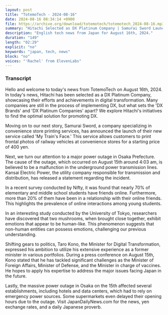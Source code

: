 ```yaml
---
layout: post
title: "TotemoTech - 2024-08-16"
date: 2024-08-16 08:34:14 +0900
file: https://archive.org/download/totemotech/totemotech_2024-08-16.mp3
summary: "Hitachi Selected as DX Platinum Company | Samurai Sword Launches 'My Train's Face' Service, & more…"
description: "English tech news from Japan for August 16th, 2024."
duration: "149"
length: "02:29"
explicit: "no"
keywords: "japan, tech, news"
block: "no"
voices: "'Rachel' from ElevenLabs"
---
```


### Transcript

Hello and welcome to today's news from TotemoTech on August 16th, 2024. In today's news, Hitachi has been selected as a DX Platinum Company, showcasing their efforts and achievements in digital transformation. Many companies are still in the process of implementing DX, but what sets the 'DX Brands' and 'DX Platinum Companies' apart? We explore Hitachi's initiatives to find the optimal solution for promoting DX.

Moving on to our next story, Samurai Sword, a company specializing in convenience store printing services, has announced the launch of their new service called 'My Train's Face.' This service allows customers to print frontal photos of railway vehicles at convenience stores for a starting price of 400 yen.

Next, we turn our attention to a major power outage in Osaka Prefecture. The cause of the outage, which occurred on August 15th around 4:03 am, is believed to be a malfunction in the underground power transmission lines. Kansai Electric Power, the utility company responsible for transmission and distribution, has released a statement regarding the incident.

In a recent survey conducted by Nifty, it was found that nearly 70% of elementary and middle school students have friends online. Furthermore, more than 20% of them have been in a relationship with their online friends. This highlights the prevalence of online interactions among young students.

In an interesting study conducted by the University of Tokyo, researchers have discovered that two mushrooms, when brought close together, exhibit emotions that appear to be human-like. This phenomenon suggests that non-human entities can possess emotions, challenging our previous understanding.

Shifting gears to politics, Taro Kono, the Minister for Digital Transformation, expressed his ambition to utilize his extensive experience as a former minister in various portfolios. During a press conference on August 15th, Kono stated that he has tackled significant challenges as the Minister of Foreign Affairs, Minister of Defense, and the Minister in charge of vaccines. He hopes to apply his expertise to address the major issues facing Japan in the future.

Lastly, the massive power outage in Osaka on the 15th affected several establishments, including hotels and data centers, which had to rely on emergency power sources. Some supermarkets even delayed their opening hours due to the outage.   Visit JapanDailyNews.com for the news, yen exchange rates, and a daily Japanese proverb.
